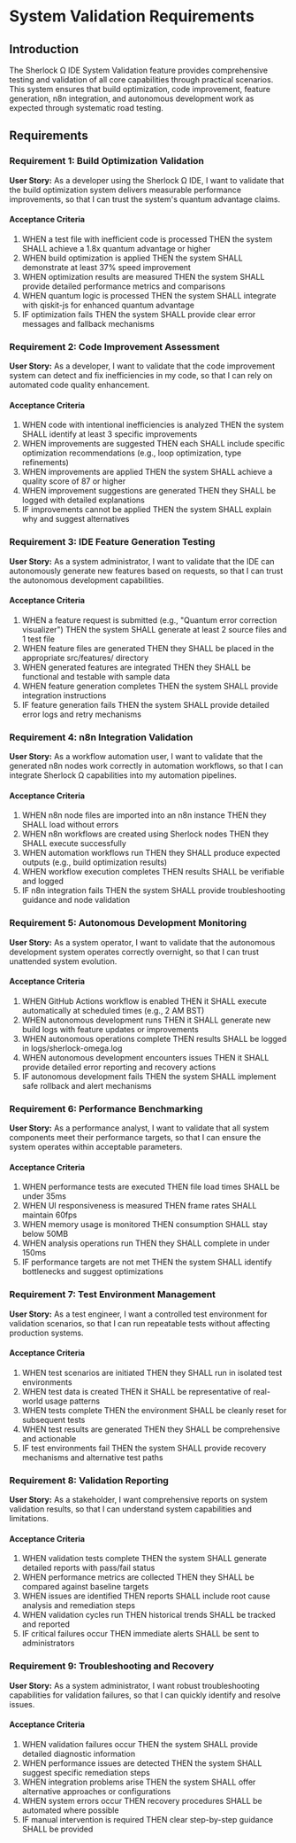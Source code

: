 # System Validation Requirements

## Introduction

The Sherlock Ω IDE System Validation feature provides comprehensive testing and validation of all core capabilities through practical scenarios. This system ensures that build optimization, code improvement, feature generation, n8n integration, and autonomous development work as expected through systematic road testing.

## Requirements

### Requirement 1: Build Optimization Validation

**User Story:** As a developer using the Sherlock Ω IDE, I want to validate that the build optimization system delivers measurable performance improvements, so that I can trust the system's quantum advantage claims.

#### Acceptance Criteria

1. WHEN a test file with inefficient code is processed THEN the system SHALL achieve a 1.8x quantum advantage or higher
2. WHEN build optimization is applied THEN the system SHALL demonstrate at least 37% speed improvement
3. WHEN optimization results are measured THEN the system SHALL provide detailed performance metrics and comparisons
4. WHEN quantum logic is processed THEN the system SHALL integrate with qiskit-js for enhanced quantum advantage
5. IF optimization fails THEN the system SHALL provide clear error messages and fallback mechanisms

### Requirement 2: Code Improvement Assessment

**User Story:** As a developer, I want to validate that the code improvement system can detect and fix inefficiencies in my code, so that I can rely on automated code quality enhancement.

#### Acceptance Criteria

1. WHEN code with intentional inefficiencies is analyzed THEN the system SHALL identify at least 3 specific improvements
2. WHEN improvements are suggested THEN each SHALL include specific optimization recommendations (e.g., loop optimization, type refinements)
3. WHEN improvements are applied THEN the system SHALL achieve a quality score of 87 or higher
4. WHEN improvement suggestions are generated THEN they SHALL be logged with detailed explanations
5. IF improvements cannot be applied THEN the system SHALL explain why and suggest alternatives

### Requirement 3: IDE Feature Generation Testing

**User Story:** As a system administrator, I want to validate that the IDE can autonomously generate new features based on requests, so that I can trust the autonomous development capabilities.

#### Acceptance Criteria

1. WHEN a feature request is submitted (e.g., "Quantum error correction visualizer") THEN the system SHALL generate at least 2 source files and 1 test file
2. WHEN feature files are generated THEN they SHALL be placed in the appropriate src/features/ directory
3. WHEN generated features are integrated THEN they SHALL be functional and testable with sample data
4. WHEN feature generation completes THEN the system SHALL provide integration instructions
5. IF feature generation fails THEN the system SHALL provide detailed error logs and retry mechanisms

### Requirement 4: n8n Integration Validation

**User Story:** As a workflow automation user, I want to validate that the generated n8n nodes work correctly in automation workflows, so that I can integrate Sherlock Ω capabilities into my automation pipelines.

#### Acceptance Criteria

1. WHEN n8n node files are imported into an n8n instance THEN they SHALL load without errors
2. WHEN n8n workflows are created using Sherlock nodes THEN they SHALL execute successfully
3. WHEN automation workflows run THEN they SHALL produce expected outputs (e.g., build optimization results)
4. WHEN workflow execution completes THEN results SHALL be verifiable and logged
5. IF n8n integration fails THEN the system SHALL provide troubleshooting guidance and node validation

### Requirement 5: Autonomous Development Monitoring

**User Story:** As a system operator, I want to validate that the autonomous development system operates correctly overnight, so that I can trust unattended system evolution.

#### Acceptance Criteria

1. WHEN GitHub Actions workflow is enabled THEN it SHALL execute automatically at scheduled times (e.g., 2 AM BST)
2. WHEN autonomous development runs THEN it SHALL generate new build logs with feature updates or improvements
3. WHEN autonomous operations complete THEN results SHALL be logged in logs/sherlock-omega.log
4. WHEN autonomous development encounters issues THEN it SHALL provide detailed error reporting and recovery actions
5. IF autonomous development fails THEN the system SHALL implement safe rollback and alert mechanisms

### Requirement 6: Performance Benchmarking

**User Story:** As a performance analyst, I want to validate that all system components meet their performance targets, so that I can ensure the system operates within acceptable parameters.

#### Acceptance Criteria

1. WHEN performance tests are executed THEN file load times SHALL be under 35ms
2. WHEN UI responsiveness is measured THEN frame rates SHALL maintain 60fps
3. WHEN memory usage is monitored THEN consumption SHALL stay below 50MB
4. WHEN analysis operations run THEN they SHALL complete in under 150ms
5. IF performance targets are not met THEN the system SHALL identify bottlenecks and suggest optimizations

### Requirement 7: Test Environment Management

**User Story:** As a test engineer, I want a controlled test environment for validation scenarios, so that I can run repeatable tests without affecting production systems.

#### Acceptance Criteria

1. WHEN test scenarios are initiated THEN they SHALL run in isolated test environments
2. WHEN test data is created THEN it SHALL be representative of real-world usage patterns
3. WHEN tests complete THEN the environment SHALL be cleanly reset for subsequent tests
4. WHEN test results are generated THEN they SHALL be comprehensive and actionable
5. IF test environments fail THEN the system SHALL provide recovery mechanisms and alternative test paths

### Requirement 8: Validation Reporting

**User Story:** As a stakeholder, I want comprehensive reports on system validation results, so that I can understand system capabilities and limitations.

#### Acceptance Criteria

1. WHEN validation tests complete THEN the system SHALL generate detailed reports with pass/fail status
2. WHEN performance metrics are collected THEN they SHALL be compared against baseline targets
3. WHEN issues are identified THEN reports SHALL include root cause analysis and remediation steps
4. WHEN validation cycles run THEN historical trends SHALL be tracked and reported
5. IF critical failures occur THEN immediate alerts SHALL be sent to administrators

### Requirement 9: Troubleshooting and Recovery

**User Story:** As a system administrator, I want robust troubleshooting capabilities for validation failures, so that I can quickly identify and resolve issues.

#### Acceptance Criteria

1. WHEN validation failures occur THEN the system SHALL provide detailed diagnostic information
2. WHEN performance issues are detected THEN the system SHALL suggest specific remediation steps
3. WHEN integration problems arise THEN the system SHALL offer alternative approaches or configurations
4. WHEN system errors occur THEN recovery procedures SHALL be automated where possible
5. IF manual intervention is required THEN clear step-by-step guidance SHALL be provided